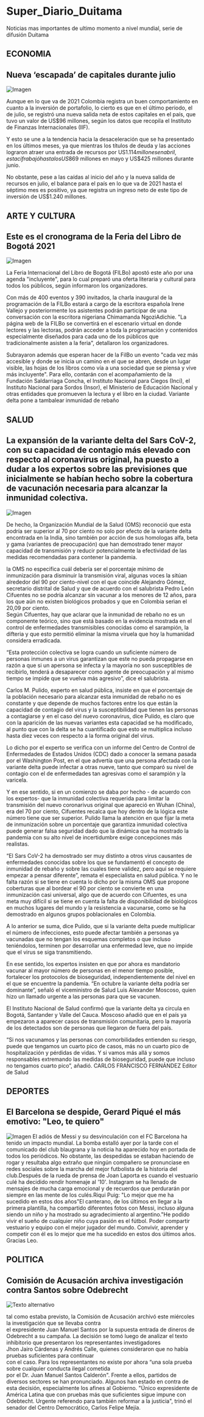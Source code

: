 # Super_Diario_Duitama
Noticias mas importantes de ultimo momento a nivel mundial, serie de difusión Duitama

## **ECONOMIA** 

## **Nueva ‘escapada’ de capitales durante julio**


![Imagen](https://www.portafolio.co/files/article_multimedia/uploads/2016/02/08/56b8a03d26ea4.jpeg)


Aunque en lo que va de 2021 Colombia registra un buen comportamiento en cuanto a la inversión de portafolio, lo cierto es que en el último periodo, el de julio, se registró una nueva salida neta de estos capitales en el país, que tuvo un valor de US$96 millones, según los datos que recopila el Instituto de Finanzas Internacionales (IIF).


Y esto se une a la tendencia hacia la desaceleración que se ha presentado en los últimos meses, ya que mientras los títulos de deuda y las acciones lograron atraer una entrada de recursos por US$1.114 millones en abril, esta cifra bajó hasta los US$869 millones en mayo y US$425 millones durante junio.


No obstante, pese a las caídas al inicio del año y la nueva salida de recursos en julio, el balance para el país en lo que va de 2021 hasta el séptimo mes es positivo, ya que registra un ingreso neto de este tipo de inversión de US$1.240 millones.

## **ARTE Y CULTURA**

## **Este es el cronograma de la Feria del Libro de Bogotá 2021**


![Imagen](https://as01.epimg.net/colombia/imagenes/2021/02/04/actualidad/1612400921_164127_1612401423_noticia_normal_recorte1.jpg)

La Feria Internacional del Libro de Bogotá (FILBo) apostó este año por una agenda "incluyente", para lo cual preparó una oferta literaria y cultural para todos los públicos, según informaron los organizadores.


Con más de 400 eventos y 390 invitados, la charla inaugural de la programación de la FILBo estará a cargo de la escritora española Irene Vallejo y posteriormente los asistentes podrán participar de una conversación con la escritora nigeriana Chimamanda NgoziAdichie. "La página web de la FILBo se convertirá en el escenario virtual en donde lectores y las lectoras, podrán acceder a toda la programación y contenidos especialmente diseñados para cada uno de los públicos que tradicionalmente asisten a la feria", detallaron los organizadores.


Subrayaron además que esperan hacer de la FilBo un evento "cada vez más accesible y donde se inicia un camino en el que se abren, desde un lugar visible, las hojas de los libros como vía a una sociedad que se piensa y vive más incluyente". Para ello, contarán con el acompañamiento de la Fundación Saldarriaga Concha, el Instituto Nacional para Ciegos (Inci), el Instituto Nacional para Sordos (Insor), el Ministerio de Educación Nacional y otras entidades que promueven la lectura y el
libro en la ciudad.
Variante delta pone a tambalear inmunidad de rebaño 
 
## **SALUD**

## **La expansión de la variante delta del Sars CoV-2, con su capacidad de contagio más elevado con respecto al coronavirus original, ha puesto a dudar a los expertos sobre las previsiones que inicialmente se habían hecho sobre la cobertura de vacunación necesaria para alcanzar la inmunidad colectiva.**
 
 ![Imagen](https://www.cancer.org/content/dam/cancer-org/images/photographs/objetcs/medical/coronavirus-cdc-illustration.jpg/jcr:content/renditions/cq5dam.web.1280.1280.jpeg)
 
De hecho, la Organización Mundial de la Salud (OMS) reconoció que esta podría ser superior al 70 por ciento no solo por efecto de la variante delta encontrada en la India, sino también por acción de sus homologas alfa, beta y gama (variantes de preocupación) que han demostrado tener mayor capacidad de transmisión y reducir potencialmente la efectividad de las medidas recomendadas para contener la pandemia. 
 
la OMS no especifica cuál debería ser el porcentaje mínimo de inmunización para disminuir la transmisión viral, algunas voces la sitúan alrededor del 90 por ciento-nivel con el que coincide Alejandro Gómez, secretario distrital de Salud y que de acuerdo con el salubrista Pedro León Cifuentes no se podría alcanzar sin vacunar a los menores de 12 años, para los que aún no existen biológicos probados y que en Colombia serìan el 20,09 por ciento.  
Según Cifuentes, hay que aclarar que la inmunidad de rebaño no es un componente teórico, sino que está basado en la evidencia mostrada en el control de enfermedades transmisibles conocidas como el sarampión, la difteria y que esto permitió eliminar la misma viruela que hoy la humanidad considera erradicada. 
 
“Esta protección colectiva se logra cuando un suficiente número de personas inmunes a un virus garantizan que este no pueda propagarse en razón a que si un apersona se infecta y la mayoría no son susceptibles de recibirlo, tenderá a desaparecer como agente de preocupación y al mismo tiempo se impide que se vuelva más agresivo”, dice el salubrista. 
 
Carlos M. Pulido, experto en salud pública, insiste en que el porcentaje de la población necesario para alcanzar esta inmunidad de rebaño no es constante y que depende de muchos factores entre los que están la capacidad de contagio del virus y la susceptibilidad que tienen las personas a contagiarse y en el caso del nuevo coronavirus, dice Pulido, es claro que con la aparición de las nuevas variantes esta capacidad se ha modificado, al punto que con la delta se ha cuantificado que esto se multiplica incluso hasta diez veces con respecto a la forma original del virus. 
 
Lo dicho por el experto se verifica con un informe del Centro de Control de Enfermedades de Estados Unidos (CDC) dado a conocer la semana pasada por el Washington Post, en el que advertía que una persona afectada con la variante delta puede infectar a otras nueve, tanto que comparó su nivel de contagio con el de enfermedades tan agresivas como el sarampión y la varicela. 
 
Y en ese sentido, si en un comienzo se daba por hecho - de acuerdo con los expertos- que la inmunidad colectiva requerida para limitar la transmisión del nuevo coronarivus original que apareció en Wuhan (China), era del 70 por ciento, Cifuentes recalca que hoy dentro de la lógica este número tiene que ser superior. 
Pulido llama la atención en que fijar la meta de inmunización sobre un porcentaje que garantiza inmunidad colectiva puede generar falsa seguridad dado que la dinámica que ha mostrado la pandemia con su alto nivel de incertidumbre exige concepciones más realistas. 
 
“El Sars CoV-2 ha demostrado ser muy distinto a otros virus causantes de enfermedades conocidas sobre los que se fundamentó el concepto de inmunidad de rebaño y sobre las cuales tiene validez, pero aquí se requiere empezar a pensar diferente”, remata el especialista en salud pública. 
Y no le falta razón si se tiene en cuenta lo dicho por la misma OMS que propone coberturas que al bordear el 90 por ciento se convierte en una inmunización casi universal, algo que de acuerdo con Cifuentes, es una meta muy difícil si se tiene en cuenta la falta de disponibilidad de biológicos en muchos lugares del mundo y la resistencia a vacunarse, como se ha demostrado en algunos grupos poblacionales en Colombia. 
 
 
A lo anterior se suma, dice Pulido, que si la variante delta puede multiplicar el número de infecciones, esto puede afectar también a personas ya vacunadas que no tengan los esquemas completos o que incluso teniéndolos, terminen por desarrollar una enfermedad leve, que no impide que el virus se siga transmitiendo. 
 
En ese sentido, los expertos insisten en que por ahora es mandatorio vacunar al mayor número de personas en el menor tiempo posible, fortalecer los protocolos de bioseguridad, independientemente del nivel en el que se encuentre la pandemia. 
 “En octubre la variante delta podría ser dominante”, señaló el viceministro de Salud Luis Alexander Moscoso, quien hizo un llamado urgente a las personas para que se vacunen. 
 
El Instituto Nacional de Salud confirmó que la variante delta ya circula en Bogotá, Santander y Valle del Cauca. Moscoso añadió que en el país ya empezaron a aparecer casos de transmisión comunitaria, pero la mayoría de los detectados son de personas que llegaron de fuera del país. 
 
“Si nos vacunamos y las personas con comorbilidades entienden su riesgo, puede que tengamos un cuarto pico de casos, más no un cuarto pico de hospitalización y pérdidas de vidas. Y si vamos más allá y somos responsables extremando las medidas de bioseguridad, puede que incluso no tengamos cuarto pico”, añadió. 
CARLOS FRANCISCO FERNÁNDEZ 
Editor de Salud  
 
 ## **DEPORTES**
 ## **El Barcelona se despide, Gerard Piqué el más emotivo: "Leo, te quiero"** 
 
![Imagen](https://e00-co-marca.uecdn.es/claro/assets/multimedia/imagenes/2021/08/06/16282815401845.jpg)
El adiós de Messi y su desvinculación con el FC Barcelona ha tenido un impacto mundial. La bomba estalló ayer por la tarde con el comunicado del club blaugrana y la noticia ha aparecido hoy en portada de todos los periódicos. No obstante, las despedidas se estaban haciendo de rogar y resultaba algo extraño que ningún compañero se pronunciase en redes sociales sobre la marcha del mejor futbolista de la historia del club.Después de la rueda de prensa de Joan Laporta es cuando el vestuario culé ha decidido rendir homenaje al '10'. Instagram se ha llenado de mensajes de mucha carga emocional y de recuerdos que perdurarán por siempre en las mente de los culés.Riqui Puig: "Lo mejor que me ha sucedido en estos dos años"El canterano, de los últimos en llegar a la primera plantilla, ha compartido diferentes fotos con Messi, incluso alguna siendo un niño y ha mostrado su agradecimiento al argentino."He podido vivir el sueño de cualquier niño cuya pasión es el fútbol. Poder compartir vestuario y equipo con el mejor jugador del mundo. Convivir, aprender y competir con él es lo mejor que me ha sucedido en estos dos últimos años. Gracias Leo.

## **POLITICA**

## **Comisión de Acusación archiva investigación contra Santos sobre Odebrecht**
 
![Texto alternativo](https://www.google.com/url?sa=i&url=https%3A%2F%2Ftheelders.org%2Fnews%2Fjuan-manuel-santos-se-suma-elders&psig=AOvVaw0i78c8kH5txfr_E1N-s7nU&ust=1628462466295000&source=images&cd=vfe&ved=0CAsQjRxqFwoTCIicvcn9n_ICFQAAAAAdAAAAABAI) 
 
tal como estaba previsto, la Comisión de Acusación archivó este miércoles la investigación que se llevaba contra  
el expresidente Juan Manuel Santos por la supuesta entrada de dineros de Odebrecht a su campaña. 
La decisión se tomó luego de analizar el texto inhibitorio que presentaron los representantes investigadores  
Jhon Jairo Cárdenas y Andrés Calle, quienes consideraron que no había pruebas suficientes para continuar  
con el caso. 
Para los representantes no existe por ahora “una sola prueba sobre cualquier conducta ilegal cometida  
por el Dr. Juan Manuel Santos Calderón". 
Frente a ellos, partidos de diversos sectores se han pronunciado. Algunos han estado en contra de  
esta decisión, especialmente los afines al Gobierno. 
"Único expresidente de América Latina que con pruebas más que suficientes sigue impune con Odebtecht. Urgente 
referendo para también reformar a la justicia", trinó el senador del Centro Democrático, Carlos Felipe Mejía. 